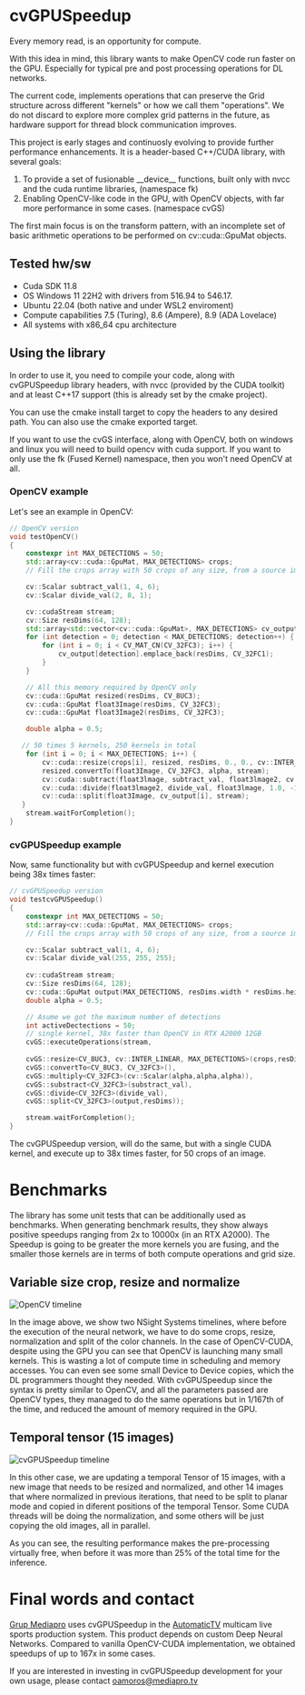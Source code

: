 # cvGPUSpeedup

Every memory read, is an opportunity for compute.

With this idea in mind, this library wants to make OpenCV code run faster on the GPU. Especially for typical pre and post processing operations for DL networks.

The current code, implements operations that can preserve the Grid structure across different "kernels" or how we call them "operations". We do not discard to explore more complex grid patterns in the future, as hardware support for thread block communication improves.

This project is early stages and continuosly evolving to provide further performance enhancements. It is a header-based C++/CUDA library, with several goals:
1. To provide a set of fusionable \_\_device\_\_ functions, built only with nvcc and the cuda runtime libraries, (namespace fk) 
2. Enabling OpenCV-like code in the GPU, with OpenCV objects, with far more performance in some cases. (namespace cvGS)

The first main focus is on the transform pattern, with an incomplete set of basic arithmetic operations to be performed on cv::cuda::GpuMat objects.

  
## Tested hw/sw
*  Cuda SDK 11.8  
*  OS Windows 11 22H2 with drivers from 516.94 to 546.17.
*  Ubuntu 22.04 (both native and under WSL2 enviroment)   
*  Compute capabilities 7.5 (Turing), 8.6 (Ampere), 8.9 (ADA Lovelace)
*  All systems with x86_64 cpu architecture

## Using the library
In order to use it, you need to compile your code, along with cvGPUSpeedup library headers, with nvcc (provided by the CUDA toolkit) and at least C++17 support (this is already set by the cmake project).

You can use the cmake install target to copy the headers to any desired path. You can also use the cmake exported target.

If you want to use the cvGS interface, along with OpenCV, both on windows and linux you will need to build opencv with cuda support. If you want to only use the fk (Fused Kernel) namespace, then you won't need OpenCV at all.

### OpenCV example
Let's see an example in OpenCV:
```cpp
// OpenCV version
void testOpenCV()
{
    constexpr int MAX_DETECTIONS = 50;
    std::array<cv::cuda::GpuMat, MAX_DETECTIONS> crops;
    // Fill the crops array with 50 crops of any size, from a source image.

    cv::Scalar subtract_val(1, 4, 6);
    cv::Scalar divide_val(2, 8, 1);

    cv::cudaStream stream;
    cv::Size resDims(64, 128);
    std::array<std::vector<cv::cuda::GpuMat>, MAX_DETECTIONS> cv_output;
    for (int detection = 0; detection < MAX_DETECTIONS; detection++) {
        for (int i = 0; i < CV_MAT_CN(CV_32FC3); i++) {
            cv_output[detection].emplace_back(resDims, CV_32FC1);
        }
    }

    // All this memory required by OpenCV only
    cv::cuda::GpuMat resized(resDims, CV_8UC3);
    cv::cuda::GpuMat float3Image(resDims, CV_32FC3);
    cv::cuda::GpuMat float3Image2(resDims, CV_32FC3);

    double alpha = 0.5;

   // 50 times 5 kernels, 250 kernels in total
    for (int i = 0; i < MAX_DETECTIONS; i++) {
        cv::cuda::resize(crops[i], resized, resDims, 0., 0., cv::INTER_LINEAR, stream);
        resized.convertTo(float3Image, CV_32FC3, alpha, stream);
        cv::cuda::subtract(float3lmage, subtract_val, float3lmage2, cv::noArray(), -1, stream);
        cv::cuda::divide(float3lmage2, divide_val, float3lmage, 1.0, -1, stream);
        cv::cuda::split(float3Image, cv_output[i], stream);
   }
    stream.waitForCompletion();
}
``` 
### cvGPUSpeedup example
Now, same functionality but with cvGPUSpeedup and kernel execution being 38x times faster:

```c++
// cvGPUSpeedup version
void testcvGPUSpeedup()
{
    constexpr int MAX_DETECTIONS = 50;
    std::array<cv::cuda::GpuMat, MAX_DETECTIONS> crops;
    // Fill the crops array with 50 crops of any size, from a source image.

    cv::Scalar subtract_val(1, 4, 6);
    cv::Scalar divide_val(255, 255, 255);
    
    cv::cudaStream stream;
    cv::Size resDims(64, 128);
    cv::cuda::GpuMat output(MAX_DETECTIONS, resDims.width * resDims.height * CV_MAT_CN(CV_32FC3), CV_32FC1);
    double alpha = 0.5;

    // Asume we got the maximum number of detections
    int activeDectections = 50;
    // single kernel, 38x faster than OpenCV in RTX A2000 12GB
    cvGS::executeOperations(stream,
    
    cvGS::resize<CV_8UC3, cv::INTER_LINEAR, MAX_DETECTIONS>(crops,resDims,activeDectections)),
    cvGS::convertTo<CV_8UC3, CV_32FC3>(),
    cvGS::multiply<CV_32FC3>(cv::Scalar(alpha,alpha,alpha)),
    cvGS::substract<CV_32FC3>(substract_val),
    cvGS::divide<CV_32FC3>(divide_val),
    cvGS::split<CV_32FC3>(output,resDims));

    stream.waitForCompletion();
}
```

The cvGPUSpeedup version, will do the same, but with a single CUDA kernel, and execute up to 38x times faster, for 50 crops of an image.

# Benchmarks

The library has some unit tests that can be additionally used as benchmarks. When generating benchmark results, they show always positive speedups ranging from 2x to 10000x (in an RTX A2000). The Speedup is going to be greater the more kernels you are fusing, and the smaller those kernels are in terms of both compute operations and grid size. 
## Variable size crop, resize and normalize

![OpenCV timeline](https://github.com/morousg/cvGPUSpeedup/blob/main/images/NSightSystemsTimeline1.png) 
   
In the image above, we show two NSight Systems timelines, where before the execution of the neural network, we have to do some crops, resize, normalization and split of the color channels. 
In the case of OpenCV-CUDA, despite using the GPU you can see that OpenCV is launching many small kernels. This is wasting a lot of compute time in scheduling and memory accesses. You can even see some small Device to Device copies, which the DL programmers thought they needed.
With cvGPUSpeedup since the syntax is pretty similar to OpenCV, and all the parameters passed are OpenCV types, they managed to do the same operations but in 1/167th of the time, and reduced the amount of memory required in the GPU.

## Temporal tensor (15 images)

![cvGPUSpeedup timeline](https://github.com/morousg/cvGPUSpeedup/blob/main/images/NsightSystemsTimeline2.png) 

In this other case, we are updating a temporal Tensor of 15 images, with a new image that needs to be resized and normalized, and other 14 images that where normalized in previous iterations, that need to be split to planar mode and copied in diferent positions of the temporal Tensor. Some CUDA threads will be doing the normalization, and some others will be just copying the old images, all in parallel.

As you can see, the resulting performance makes the pre-processing virtually free, when before it was more than 25% of the total time for the inference.

# Final words and contact
[Grup Mediapro](https://www.mediapro.tv) uses cvGPUSpeedup in the [AutomaticTV](https://www.automatic.tv) multicam live sports production system.  This product depends on custom Deep Neural Networks. Compared to vanilla OpenCV-CUDA implementation,  we obtained speedups of up to 167x in some cases.

If you are interested in investing in cvGPUSpeedup development for your own usage, please contact <oamoros@mediapro.tv>
